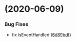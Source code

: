 # [](https://github.com/marsprince/slate-vue/compare/v0.1.1...v) (2020-06-09)


### Bug Fixes

* fix isEventHandled ([6d89bdf](https://github.com/marsprince/slate-vue/commit/6d89bdf3d2d8cbbdf9dda47467947c18b04d8147))



